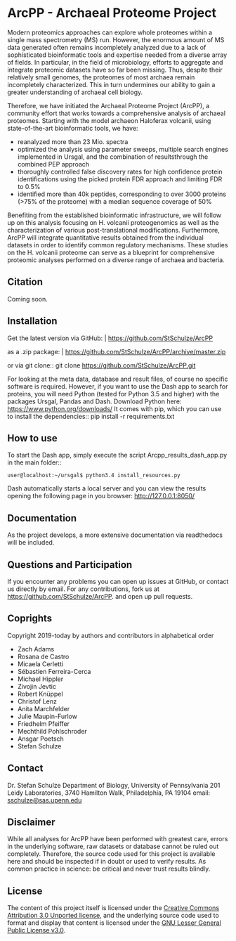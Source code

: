 # ArcPP - Archaeal Proteome Project

Modern proteomics approaches can explore whole proteomes within a single mass spectrometry (MS) run. However, the enormous amount of MS data generated often remains incompletely analyzed due to a lack of sophisticated bioinformatic tools and expertise needed from a diverse array of fields. In particular, in the field of microbiology, efforts to aggregate and integrate proteomic datasets have so far been missing. Thus, despite their relatively small genomes, the proteomes of most archaea remain incompletely characterized. This in turn undermines our ability to gain a greater understanding of archaeal cell biology. 

Therefore, we have initiated the Archaeal Proteome Project (ArcPP), a community effort that works towards a comprehensive analysis of archaeal proteomes. Starting with the model archaeon Haloferax volcanii, using state-of-the-art bioinformatic tools, we have:
* reanalyzed more than 23 Mio. spectra
* optimized the analysis using parameter sweeps, multiple search engines implemented in Ursgal, and the combination of resultsthrough the combined PEP approach
* thoroughly controlled false discovery rates for high confidence protein identifications using the picked protein FDR approach and limiting FDR to 0.5%
* identified more than 40k peptides, corresponding to over 3000 proteins (>75% of the proteome) with a median sequence coverage of 50%

Benefiting from the established bioinformatic infrastructure, we will follow up on this analysis focusing on H. volcanii proteogenomics as well as the characterization of various post-translational modifications. Furthermore, ArcPP will integrate quantitative results obtained from the individual datasets in order to identify common regulatory mechanisms. These studies on the H. volcanii proteome can serve as a blueprint for comprehensive proteomic analyses performed on a diverse range of archaea and bacteria.


## Citation

Coming soon.

## Installation

Get the latest version via GitHub:
    | https://github.com/StSchulze/ArcPP

as a .zip package:
   | https://github.com/StSchulze/ArcPP/archive/master.zip

or via git clone::
   git clone https://github.com/StSchulze/ArcPP.git

For looking at the meta data, database and result files, of course no specific software is required.
However, if you want to use the Dash app to search for proteins,
you will need Python (tested for Python 3.5 and higher) with the packages Ursgal, Pandas and Dash.
Download Python here: https://www.python.org/downloads/
It comes with pip, which you can use to install the dependencies::
	pip install -r requirements.txt

## How to use

To start the Dash app, simply execute the script Arcpp_results_dash_app.py in the main folder::

	user@localhost:~/ursgal$ python3.4 install_resources.py

Dash automatically starts a local server and you can view the results opening the following page in you browser:
http://127.0.0.1:8050/

## Documentation

As the project develops, a more extensive documentation via readthedocs will be included.

## Questions and Participation

If you encounter any problems you can open up issues at GitHub, or contact us directly by email.
For any contributions, fork us at https://github.com/StSchulze/ArcPP. and open up pull requests.

## Coprights

Copyright 2019-today by authors and contributors in alphabetical order

* Zach Adams
* Rosana de Castro
* Micaela Cerletti
* Sébastien Ferreira-Cerca
* Michael Hippler
* Zivojin Jevtic
* Robert Knüppel
* Christof Lenz
* Anita Marchfelder
* Julie Maupin-Furlow
* Friedhelm Pfeiffer
* Mechthild Pohlschroder
* Ansgar Poetsch
* Stefan Schulze

## Contact

Dr. Stefan Schulze
Department of Biology, University of Pennsylvania
201 Leidy Laboratories, 3740 Hamilton Walk, Philadelphia, PA 19104
email: sschulze@sas.upenn.edu

## Disclaimer

While all analyses for ArcPP have been performed with greatest care, errors in the underlying software, raw datasets or database cannot be ruled out completely. Therefore, the source code used for this project is available here and should be inspected if in doubt or used to verify results. As common practice in science: be critical and never trust results blindly.

## License

The content of this project itself is licensed under the [Creative Commons Attribution 3.0 Unported license](https://creativecommons.org/licenses/by/3.0/), and the underlying source code used to format and display that content is licensed under the [GNU Lesser General Public License v3.0](https://github.com/StSchulze/ArcPP/blob/master/LICENSE).
